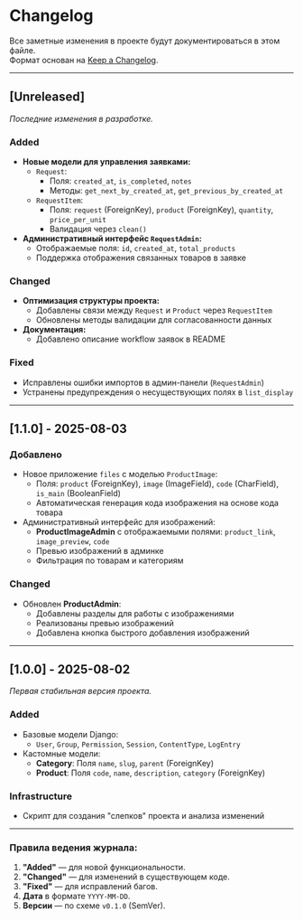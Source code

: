 # Changelog

Все заметные изменения в проекте будут документироваться в этом файле.  
Формат основан на [Keep a Changelog](https://keepachangelog.com/ru/1.0.0/).

---

## [Unreleased]  
*Последние изменения в разработке.*

### Added  
- **Новые модели для управления заявками:**
  - `Request`:
    - Поля: `created_at`, `is_completed`, `notes`
    - Методы: `get_next_by_created_at`, `get_previous_by_created_at`
  - `RequestItem`:
    - Поля: `request` (ForeignKey), `product` (ForeignKey), `quantity`, `price_per_unit`
    - Валидация через `clean()`
- **Административный интерфейс `RequestAdmin`:**
  - Отображаемые поля: `id`, `created_at`, `total_products`
  - Поддержка отображения связанных товаров в заявке

### Changed  
- **Оптимизация структуры проекта:**
  - Добавлены связи между `Request` и `Product` через `RequestItem`
  - Обновлены методы валидации для согласованности данных
- **Документация:**
  - Добавлено описание workflow заявок в README

### Fixed  
- Исправлены ошибки импортов в админ-панели (`RequestAdmin`)
- Устранены предупреждения о несуществующих полях в `list_display`

---

## [1.1.0] - 2025-08-03  
### Добавлено
- Новое приложение `files` с моделью `ProductImage`:
  - Поля: `product` (ForeignKey), `image` (ImageField), `code` (CharField), `is_main` (BooleanField)
  - Автоматическая генерация кода изображения на основе кода товара
- Административный интерфейс для изображений:
  - **ProductImageAdmin** с отображаемыми полями: `product_link`, `image_preview`, `code`
  - Превью изображений в админке
  - Фильтрация по товарам и категориям

### Changed  
- Обновлен **ProductAdmin**:
  - Добавлены разделы для работы с изображениями
  - Реализованы превью изображений
  - Добавлена кнопка быстрого добавления изображений

---

## [1.0.0] - 2025-08-02  
*Первая стабильная версия проекта.*

### Added  
- Базовые модели Django:  
  - `User`, `Group`, `Permission`, `Session`, `ContentType`, `LogEntry`  
- Кастомные модели:  
  - **Category**: Поля `name`, `slug`, `parent` (ForeignKey)  
  - **Product**: Поля `code`, `name`, `description`, `category` (ForeignKey)  

### Infrastructure  
- Скрипт для создания "слепков" проекта и анализа изменений  

---

### Правила ведения журнала:  
1. **"Added"** — для новой функциональности.  
2. **"Changed"** — для изменений в существующем коде.  
3. **"Fixed"** — для исправлений багов.  
4. **Дата** в формате `YYYY-MM-DD`.  
5. **Версии** — по схеме `v0.1.0` (SemVer).